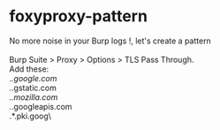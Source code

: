 # foxyproxy-pattern
No more noise in your Burp logs !, let's create a pattern\
\
Burp Suite > Proxy > Options > TLS Pass Through.\
Add these:\
.*\.google\.com\
.*\.gstatic\.com\
.*\.mozilla\.com\
.*\.googleapis\.com\
.*\.pki\.goog\ 
